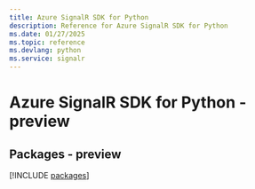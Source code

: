 ```yaml
---
title: Azure SignalR SDK for Python
description: Reference for Azure SignalR SDK for Python
ms.date: 01/27/2025
ms.topic: reference
ms.devlang: python
ms.service: signalr
---
```

# Azure SignalR SDK for Python - preview
## Packages - preview
[!INCLUDE [packages](signalr-index.md)]